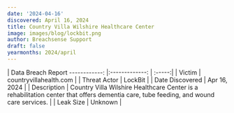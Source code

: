 ```yaml
---
date: '2024-04-16'
discovered: April 16, 2024
title: Country Villa Wilshire Healthcare Center
image: images/blog/lockbit.png
author: Breachsense Support
draft: false
yearmonths: 2024/april
---
```



| Data Breach Report
------------:     |:-------------:    | :-----:|
| Victim      | countryvillahealth.com      | 
| Threat Actor      | LockBit      | 
| Date Discovered      | Apr 16, 2024      | 
| Description      | Country Villa Wilshire Healthcare Center is a rehabilitation center that offers dementia care, tube feeding, and wound care services.      | 
| Leak Size      | Unknown      | 

